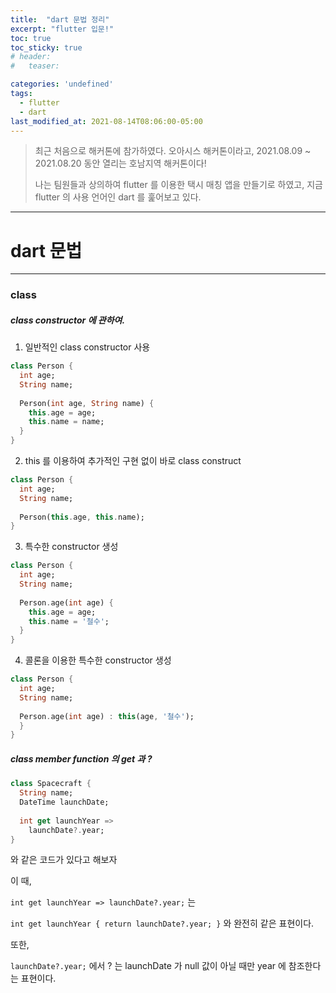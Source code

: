 ```yaml
---
title:  "dart 문법 정리"
excerpt: "flutter 입문!"
toc: true
toc_sticky: true
# header:
#   teaser:

categories: 'undefined'
tags:
  - flutter
  - dart
last_modified_at: 2021-08-14T08:06:00-05:00
---
```


> 최근 처음으로 해커톤에 참가하였다. 오아시스 해커톤이라고, 2021.08.09 ~ 2021.08.20 동안 열리는 호남지역 해커톤이다!
>
> 나는 팀원들과 상의하여 flutter 를 이용한 택시 매칭 앱을 만들기로 하였고, 지금 flutter 의 사용 언어인 dart 를 훑어보고 있다.

---

# dart 문법

---

### class

##### class constructor 에 관하여.

1. 일반적인 class constructor 사용

```dart
class Person {
  int age;
  String name;
  
  Person(int age, String name) {
    this.age = age;
    this.name = name;
  }
}
```



2. this 를 이용하여 추가적인 구현 없이 바로 class construct

```dart
class Person {
  int age;
  String name;
  
  Person(this.age, this.name);
}
```



3. 특수한 constructor 생성

```dart
class Person {
  int age;
  String name;
  
  Person.age(int age) {
    this.age = age;
    this.name = '철수';
  }
}
```



4. 콜론을 이용한 특수한 constructor 생성

```dart
class Person {
  int age;
  String name;
  
  Person.age(int age) : this(age, '철수');
  }
}
```



##### class member function 의 get 과 ?

```dart
class Spacecraft {
  String name;
  DateTime launchDate;
  
  int get launchYear =>
    launchDate?.year;
}
```



와 같은 코드가 있다고 해보자

이 때,

`int get launchYear => launchDate?.year;` 는

`int get launchYear { return launchDate?.year; }` 와 완전히 같은 표현이다.

또한,

`launchDate?.year;` 에서 ? 는 launchDate 가 null 값이 아닐 때만 year 에 참조한다는 표현이다.




